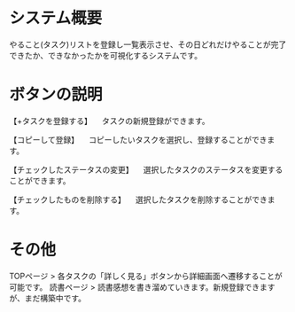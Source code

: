# システム概要
やること(タスク)リストを登録し一覧表示させ、その日どれだけやることが完了できたか、できなかったかを可視化するシステムです。

# ボタンの説明
【+タスクを登録する】
　タスクの新規登録ができます。

【コピーして登録】
　コピーしたいタスクを選択し、登録することができます。

【チェックしたステータスの変更】
　選択したタスクのステータスを変更することができます。

【チェックしたものを削除する】
　選択したタスクを削除することができます。

# その他
TOPページ > 各タスクの「詳しく見る」ボタンから詳細画面へ遷移することが可能です。
読書ページ > 読書感想を書き溜めていきます。新規登録できますが、まだ構築中です。